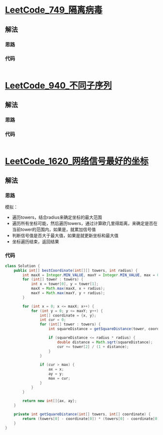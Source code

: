 # [LeetCode_749_隔离病毒](https://leetcode.cn/problems/contain-virus/)
## 解法
### 思路

### 代码
```java

```
# [LeetCode_940_不同子序列](https://leetcode.cn/problems/distinct-subsequences-ii/)
## 解法
### 思路

### 代码
```java

```
# [LeetCode_1620_网络信号最好的坐标](https://leetcode.cn/problems/coordinate-with-maximum-network-quality/)
## 解法
### 思路
模拟：
- 遍历towers，结合radius来确定坐标的最大范围
- 遍历所有坐标可能，然后遍历towers，通过计算欧几里得距离，来确定是否在当前tower的范围内，如果是，就累加信号值
- 判断信号值是否大于最大值，如果是就更新坐标和最大值
- 坐标遍历结束，返回结果
### 代码
```java
class Solution {
    public int[] bestCoordinate(int[][] towers, int radius) {
        int maxX = Integer.MIN_VALUE, maxY = Integer.MIN_VALUE, max = 0, ax = 0, ay = 0;
        for (int[] tower : towers) {
            int x = tower[0], y = tower[1];
            maxX = Math.max(maxX, x + radius);
            maxY = Math.max(maxY, y + radius);
        }

        for (int x = 0; x <= maxX; x++) {
            for (int y = 0; y <= maxY; y++) {
                int[] coordinate = {x, y};
                int cur = 0;
                for (int[] tower : towers) {
                    int squareDistance = getSquareDistance(tower, coordinate);

                    if (squareDistance <= radius * radius) {
                        double distance = Math.sqrt(squareDistance);
                        cur += tower[2] / (1 + distance);
                    }
                }
                
                if (cur > max) {
                    ax = x;
                    ay = y;
                    max = cur;
                }
            }
        }
        
        return new int[]{ax, ay};
    }

    private int getSquareDistance(int[] towers, int[] coordinate) {
        return (towers[0] - coordinate[0]) * (towers[0] - coordinate[0]) + (towers[1] - coordinate[1]) * (towers[1] - coordinate[1]);
    }
}
```